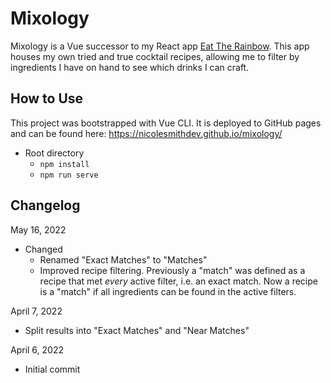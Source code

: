 # Mixology

Mixology is a Vue successor to my React app [Eat The Rainbow](https://github.com/nicolesmithdev/eat-the-rainbow). This app houses my own tried and true cocktail recipes, allowing me to filter by ingredients I have on hand to see which drinks I can craft.

## How to Use

This project was bootstrapped with Vue CLI. It is deployed to GitHub pages and can be found here: https://nicolesmithdev.github.io/mixology/

-   Root directory
    -   `npm install`
    -   `npm run serve`

## Changelog

May 16, 2022

-   Changed
    -   Renamed "Exact Matches" to "Matches"
    -   Improved recipe filtering. Previously a "match" was defined as a recipe that met _every_ active filter, i.e. an exact match. Now a recipe is a "match" if all ingredients can be found in the active filters.

April 7, 2022

-   Split results into "Exact Matches" and "Near Matches"

April 6, 2022

-   Initial commit
